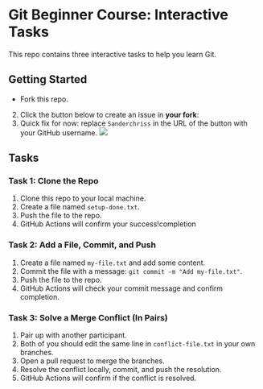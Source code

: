 # Git Beginner Course: Interactive Tasks

This repo contains three interactive tasks to help you learn Git. <br>


## Getting Started
- Fork this repo.
2. Click the button below to create an issue in **your fork**:
3. Quick fix for now: replace `Sanderchriss` in the URL of the button with your GitHub username.
[![](https://img.shields.io/badge/Go%20to%20Exercise-%E2%86%92-1f883d?style=for-the-badge&logo=github&labelColor=197935)](https://github.com/sanderchriss/GitPresentationTest/issues/new?title=Git%20Course%20Tasks&body=%23%20Git%20Beginner%20Course%0A%0AWelcome%20to%20the%20Git%20Beginner%20Course!%20This%20issue%20will%20track%20your%20progress%20through%20the%20tasks.%0A%0A---%0A%0A%3C%21--%20TASK%201%20--%3E%0A%23%20Task%201%3A%20Clone%20the%20Repo%0A%0A1.%20Clone%20this%20repo%20to%20your%20local%20machine%3A%0A%20%20%20%20%60%60%60bash%0A%20%20%20%20git%20clone%20%3Crepo-url%3E%0A%20%20%20%20%60%60%60%0A2.%20Create%20a%20file%20named%20%60setup-done.txt%60.%0A3.%20Push%20the%20file%20to%20the%20repo%3A%0A%20%20%20%20%60%60%60bash%0A%20%20%20%20git%20add%20setup-done.txt%0A%20%20%20%20git%20commit%20-m%20%22Add%20setup-done.txt%22%0A%20%20%20%20git%20push%0A%20%20%20%20%60%60%60%0A4.%20Wait%20for%20feedback%20in%20this%20issue!%0A%0A---%0A%0A%3C%21--%20TASK%202%20and%203%20will%20appear%20here%20after%20completion%20--%3E)
## Tasks

### Task 1: Clone the Repo
1. Clone this repo to your local machine.
2. Create a file named `setup-done.txt`.
3. Push the file to the repo.
4. GitHub Actions will confirm your success!completion

### Task 2: Add a File, Commit, and Push
1. Create a file named `my-file.txt` and add some content.
2. Commit the file with a message: `git commit -m "Add my-file.txt"`.
3. Push the file to the repo.
4. GitHub Actions will check your commit message and confirm completion.

### Task 3: Solve a Merge Conflict (In Pairs)
1. Pair up with another participant.
2. Both of you should edit the same line in `conflict-file.txt` in your own branches.
3. Open a pull request to merge the branches.
4. Resolve the conflict locally, commit, and push the resolution.
5. GitHub Actions will confirm if the conflict is resolved.


